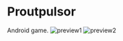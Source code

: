 # Proutpulsor
Android game.
![preview1](http://www.heberger-image.fr/data/images/95718_preview.png)
![preview2](http://www.heberger-image.fr/data/images/98603_preview2.png)
